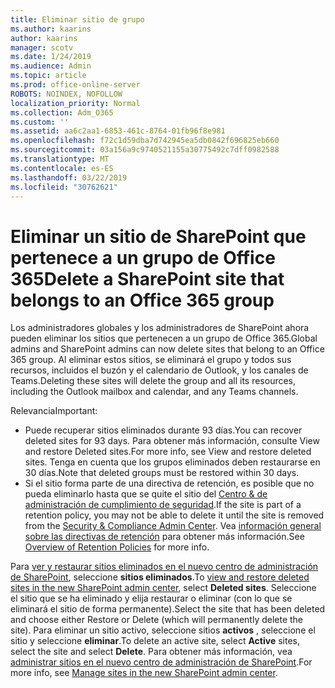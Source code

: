 ```yaml
---
title: Eliminar sitio de grupo
ms.author: kaarins
author: kaarins
manager: scotv
ms.date: 1/24/2019
ms.audience: Admin
ms.topic: article
ms.prod: office-online-server
ROBOTS: NOINDEX, NOFOLLOW
localization_priority: Normal
ms.collection: Adm_O365
ms.custom: ''
ms.assetid: aa6c2aa1-6853-461c-8764-01fb96f8e981
ms.openlocfilehash: f72c1d59dba7d742945ea5db0842f696825eb660
ms.sourcegitcommit: 03a156a9c9740521155a30775492c7dff0982588
ms.translationtype: MT
ms.contentlocale: es-ES
ms.lasthandoff: 03/22/2019
ms.locfileid: "30762621"
---
```

# <a name="delete-a-sharepoint-site-that-belongs-to-an-office-365-group"></a><span data-ttu-id="fee17-102">Eliminar un sitio de SharePoint que pertenece a un grupo de Office 365</span><span class="sxs-lookup"><span data-stu-id="fee17-102">Delete a SharePoint site that belongs to an Office 365 group</span></span>

<span data-ttu-id="fee17-103">Los administradores globales y los administradores de SharePoint ahora pueden eliminar los sitios que pertenecen a un grupo de Office 365.</span><span class="sxs-lookup"><span data-stu-id="fee17-103">Global admins and SharePoint admins can now delete sites that belong to an Office 365 group.</span></span> <span data-ttu-id="fee17-104">Al eliminar estos sitios, se eliminará el grupo y todos sus recursos, incluidos el buzón y el calendario de Outlook, y los canales de Teams.</span><span class="sxs-lookup"><span data-stu-id="fee17-104">Deleting these sites will delete the group and all its resources, including the Outlook mailbox and calendar, and any Teams channels.</span></span>
  
<span data-ttu-id="fee17-105">Relevancia</span><span class="sxs-lookup"><span data-stu-id="fee17-105">Important:</span></span>
- <span data-ttu-id="fee17-106">Puede recuperar sitios eliminados durante 93 días.</span><span class="sxs-lookup"><span data-stu-id="fee17-106">You can recover deleted sites for 93 days.</span></span> <span data-ttu-id="fee17-107">Para obtener más información, consulte View and restore Deleted sites.</span><span class="sxs-lookup"><span data-stu-id="fee17-107">For more info, see View and restore deleted sites.</span></span> <span data-ttu-id="fee17-108">Tenga en cuenta que los grupos eliminados deben restaurarse en 30 días.</span><span class="sxs-lookup"><span data-stu-id="fee17-108">Note that deleted groups must be restored within 30 days.</span></span> 
- <span data-ttu-id="fee17-109">Si el sitio forma parte de una directiva de retención, es posible que no pueda eliminarlo hasta que se quite el sitio del [Centro &amp; de administración de cumplimiento de seguridad](https://protection.office.com/?rfr=AdminCenter#/retention).</span><span class="sxs-lookup"><span data-stu-id="fee17-109">If the site is part of a retention policy, you may not be able to delete it until the site is removed from the [Security &amp; Compliance Admin Center](https://protection.office.com/?rfr=AdminCenter#/retention).</span></span> <span data-ttu-id="fee17-110">Vea [información general sobre las directivas de retención](https://docs.microsoft.com/office365/securitycompliance/retention-policies#content-in-onedrive-accounts-and-sharepoint-sites) para obtener más información.</span><span class="sxs-lookup"><span data-stu-id="fee17-110">See [Overview of Retention Policies](https://docs.microsoft.com/office365/securitycompliance/retention-policies#content-in-onedrive-accounts-and-sharepoint-sites) for more info.</span></span> 
  
<span data-ttu-id="fee17-111">Para [ver y restaurar sitios eliminados en el nuevo centro de administración de SharePoint](https://docs.microsoft.com/sharepoint/view-and-restore-deleted-sites-in-new-admin-center), seleccione **sitios eliminados**.</span><span class="sxs-lookup"><span data-stu-id="fee17-111">To [view and restore deleted sites in the new SharePoint admin center](https://docs.microsoft.com/sharepoint/view-and-restore-deleted-sites-in-new-admin-center), select **Deleted sites**.</span></span> <span data-ttu-id="fee17-112">Seleccione el sitio que se ha eliminado y elija restaurar o eliminar (con lo que se eliminará el sitio de forma permanente).</span><span class="sxs-lookup"><span data-stu-id="fee17-112">Select the site that has been deleted and choose either Restore or Delete (which will permanently delete the site).</span></span> <span data-ttu-id="fee17-113">Para eliminar un sitio activo, seleccione sitios **activos** , seleccione el sitio y seleccione **eliminar**.</span><span class="sxs-lookup"><span data-stu-id="fee17-113">To delete an active site, select **Active** sites, select the site and select **Delete**.</span></span> <span data-ttu-id="fee17-114">Para obtener más información, vea [administrar sitios en el nuevo centro de administración de SharePoint](https://docs.microsoft.com/sharepoint/manage-sites-in-new-admin-center).</span><span class="sxs-lookup"><span data-stu-id="fee17-114">For more info, see [Manage sites in the new SharePoint admin center](https://docs.microsoft.com/sharepoint/manage-sites-in-new-admin-center).</span></span>
  

